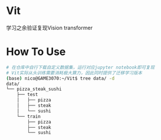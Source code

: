 # Vit
学习之余验证复现Vision transformer

# How To Use
```bash
# 在仓库中自行下载自定义数据集，运行对应jupyter notebook即可复现
# Vit实际从头训练需要消耗极大算力，因此同时提供了迁移学习版本
(base) nico@GAME3070:~/Vit$ tree data/ -d
data/
└── pizza_steak_sushi
    ├── test
    │   ├── pizza
    │   ├── steak
    │   └── sushi
    └── train
        ├── pizza
        ├── steak
        └── sushi

```
